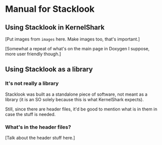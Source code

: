 # Manual for Stacklook

## Using Stacklook in KernelShark

[Put images from `images` here. Make images too, that's
important.]

[Somewhat a repeat of what's on the main page in Doxygen
I suppose, more user friendly though.]

## Using Stacklook as a library

### It's not really a library

Stacklook was built as a standalone piece of
software, not meant as a library (it is an SO solely
because this is what KernelShark expects).

Still, since there are header files, it'd be good to
mention what is in them in case the stuff is needed.

### What's in the header files?

[Talk about the header stuff here.]